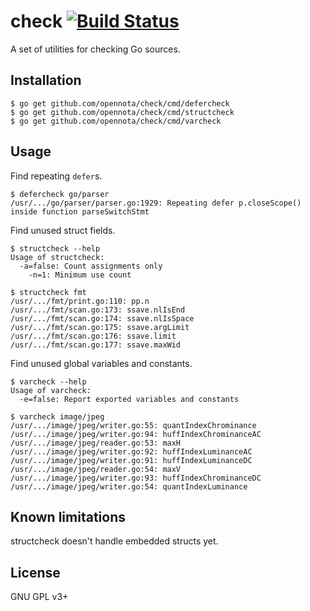 check [![Build Status](https://travis-ci.org/opennota/check.png?branch=master)](https://travis-ci.org/opennota/check)
=======

A set of utilities for checking Go sources.

## Installation

    $ go get github.com/opennota/check/cmd/defercheck
    $ go get github.com/opennota/check/cmd/structcheck
    $ go get github.com/opennota/check/cmd/varcheck

## Usage

Find repeating `defer`s.

```
$ defercheck go/parser
/usr/.../go/parser/parser.go:1929: Repeating defer p.closeScope() inside function parseSwitchStmt
```

Find unused struct fields.

```
$ structcheck --help
Usage of structcheck:
  -a=false: Count assignments only
    -n=1: Minimum use count

$ structcheck fmt
/usr/.../fmt/print.go:110: pp.n
/usr/.../fmt/scan.go:173: ssave.nlIsEnd
/usr/.../fmt/scan.go:174: ssave.nlIsSpace
/usr/.../fmt/scan.go:175: ssave.argLimit
/usr/.../fmt/scan.go:176: ssave.limit
/usr/.../fmt/scan.go:177: ssave.maxWid
```

Find unused global variables and constants.

```
$ varcheck --help
Usage of varcheck:
  -e=false: Report exported variables and constants

$ varcheck image/jpeg
/usr/.../image/jpeg/writer.go:55: quantIndexChrominance
/usr/.../image/jpeg/writer.go:94: huffIndexChrominanceAC
/usr/.../image/jpeg/reader.go:53: maxH
/usr/.../image/jpeg/writer.go:92: huffIndexLuminanceAC
/usr/.../image/jpeg/writer.go:91: huffIndexLuminanceDC
/usr/.../image/jpeg/reader.go:54: maxV
/usr/.../image/jpeg/writer.go:93: huffIndexChrominanceDC
/usr/.../image/jpeg/writer.go:54: quantIndexLuminance
```

## Known limitations

structcheck doesn't handle embedded structs yet.

## License

GNU GPL v3+

